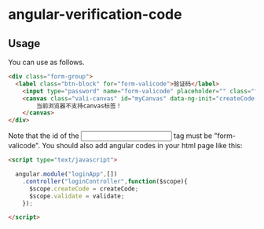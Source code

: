 # angular-verification-code

## Usage
You can use as follows.
```html
<div class="form-group">
  <label class="btn-block" for="form-valicode">验证码</label>
	<input type="password" name="form-valicode" placeholder="" class="form-password form-control width-short" id="form-valicode" />
	<canvas class="vali-canvas" id="myCanvas" data-ng-init="createCode()" ng-click="createCode()" data-toggle="tooltip" data-placement="top" title="点击更换验证码">
		当前浏览器不支持canvas标签！
	</canvas>
</div>
```
Note that the id of the <input> tag must be "form-valicode".
You should also add angular codes in your html page like this:
```html
<script type="text/javascript">
```
```javascript
  angular.module("loginApp",[])
    .controller("loginController",function($scope){
      $scope.createCode = createCode;
      $scope.validate = validate;
    });
```
```html
</script>
```
